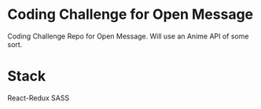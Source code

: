 # Coding Challenge for Open Message
Coding Challenge Repo for Open Message. Will use an Anime API of some sort.

# Stack
React-Redux
SASS
